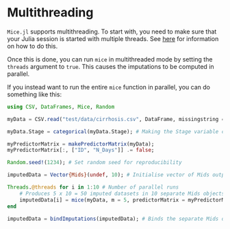 # Multithreading

`Mice.jl` supports multithreading. To start with, you need to make sure that your Julia session is started with multiple threads. See [here](https://docs.julialang.org/en/v1/manual/multi-threading/) for information on how to do this.

Once this is done, you can run `mice` in multithreaded mode by setting the `threads` argument to `true`. This causes the imputations to be computed in parallel.

If you instead want to run the entire `mice` function in parallel, you can do something like this:

```julia
using CSV, DataFrames, Mice, Random

myData = CSV.read("test/data/cirrhosis.csv", DataFrame, missingstring = "NA");

myData.Stage = categorical(myData.Stage); # Making the Stage variable categorical

myPredictorMatrix = makePredictorMatrix(myData);
myPredictorMatrix[:, ["ID", "N_Days"]] .= false;

Random.seed!(1234); # Set random seed for reproducibility

imputedData = Vector{Mids}(undef, 10); # Initialise vector of Mids outputs

Threads.@threads for i in 1:10 # Number of parallel runs
    # Produces 5 x 10 = 50 imputed datasets in 10 separate Mids objects
    imputedData[i] = mice(myData, m = 5, predictorMatrix = myPredictorMatrix, methods = myMethods, threads = false, progressReports = false)
end

imputedData = bindImputations(imputedData); # Binds the separate Mids objects into a single output
```